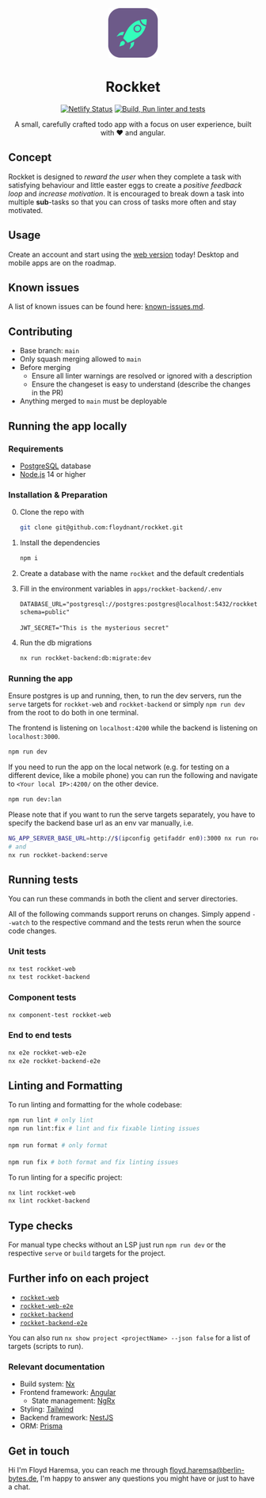 <div align=center>
<img src="./apps/rockket-web/src/assets/rockket-logo.png" height="100px">

# Rockket

[![Netlify Status](https://api.netlify.com/api/v1/badges/f010880f-6648-4146-9d82-b7e050e637ce/deploy-status?branch=main)](https://app.netlify.com/sites/rockket/deploys)
[![Build, Run linter and tests](https://github.com/floydnant/rockket/actions/workflows/tests.yml/badge.svg)](https://github.com/floydnant/rockket/actions/workflows/tests.yml)

A small, carefully crafted todo app with a focus on user experience, built with ❤️ and angular.

</div>

## Concept

Rockket is designed to _reward the user_ when they complete a task with satisfying behaviour and little easter eggs to create a _positive feedback loop_ and _increase motivation_. It is encouraged to break down a task into multiple **sub**-tasks so that you can cross of tasks more often and stay motivated.

<!-- @TODO: make this section useful -->
<!-- ## Core features

-   Nest both tasks and tasklists indefinitely deep
-   Share lists with others and collaborate in real time[^1]
-   Take notes or write descriptions in rich text
-   Link tasks that are related to each other e.g. by blocking them based on another task's status -->

## Usage

Create an account and start using the [web version](https://rockket.netlify.app) today!
Desktop and mobile apps are on the roadmap.

## Known issues

A list of known issues can be found here: [known-issues.md](../../docs/known-issues.md).

## Contributing

-   Base branch: `main`
-   Only squash merging allowed to `main`
-   Before merging
    -   Ensure all linter warnings are resolved or ignored with a description
    -   Ensure the changeset is easy to understand (describe the changes in the PR)
-   Anything merged to `main` must be deployable

## Running the app locally

### Requirements

-   [PostgreSQL](https://www.postgresql.org/download/) database
-   [Node.js](https://nodejs.org/en/download/) 14 or higher

### Installation & Preparation

0. Clone the repo with

    ```sh
    git clone git@github.com:floydnant/rockket.git
    ```

1. Install the dependencies

    ```sh
    npm i
    ```

2. Create a database with the name `rockket` and the default credentials

3. Fill in the environment variables in `apps/rockket-backend/.env`

    ```env
    DATABASE_URL="postgresql://postgres:postgres@localhost:5432/rockket?schema=public"

    JWT_SECRET="This is the mysterious secret"
    ```

4. Run the db migrations
    ```sh
    nx run rockket-backend:db:migrate:dev
    ```

### Running the app

Ensure postgres is up and running, then, to run the dev servers, run the `serve` targets for `rockket-web` and `rockket-backend` or simply `npm run dev` from the root to do both in one terminal.

The frontend is listening on `localhost:4200` while the backend is listening on `localhost:3000`.

```sh
npm run dev
```

If you need to run the app on the local network (e.g. for testing on a different device, like a mobile phone) you can run the following and navigate to `<Your local IP>:4200/` on the other device.

```sh
npm run dev:lan
```

Please note that if you want to run the serve targets separately, you have to specify the backend base url as an env var manually, i.e.

```sh
NG_APP_SERVER_BASE_URL=http://$(ipconfig getifaddr en0):3000 nx run rockket-web:serve:local-network
# and
nx run rockket-backend:serve
```

## Running tests

You can run these commands in both the client and server directories.

All of the following commands support reruns on changes. Simply append `--watch` to the respective command and the tests rerun when the source code changes.

### Unit tests

```sh
nx test rockket-web
nx test rockket-backend
```

### Component tests

```sh
nx component-test rockket-web
```

### End to end tests

```sh
nx e2e rockket-web-e2e
nx e2e rockket-backend-e2e
```

## Linting and Formatting

To run linting and formatting for the whole codebase:

```sh
npm run lint # only lint
npm run lint:fix # lint and fix fixable linting issues

npm run format # only format

npm run fix # both format and fix linting issues
```

To run linting for a specific project:

```sh
nx lint rockket-web
nx lint rockket-backend
```

## Type checks

For manual type checks without an LSP just run `npm run dev` or the respective `serve` or `build` targets for the project.

## Further info on each project

-   [`rockket-web`](./apps/rockket-web/README.md)
-   [`rockket-web-e2e`](./apps/rockket-web-e2e/README.md)
-   [`rockket-backend`](./apps/rockket-backend/README.md)
-   [`rockket-backend-e2e`](./apps/rockket-backend-e2e/README.md)

You can also run `nx show project <projectName> --json false` for a list of targets (scripts to run).

### Relevant documentation

-   Build system: [Nx](https://nx.dev)
-   Frontend framework: [Angular](https://angular.io/docs)
    -   State management: [NgRx](https://ngrx.io/docs)
-   Styling: [Tailwind](https://tailwindcss.com/docs/editor-setup)
-   Backend framework: [NestJS](https://docs.nestjs.com)
-   ORM: [Prisma](https://www.prisma.io/docs/)

## Get in touch

Hi I'm Floyd Haremsa, you can reach me through floyd.haremsa@berlin-bytes.de,
I'm happy to answer any questions you might have or just to have a chat.

<br>

<!-- [^1]: near realtime -->
